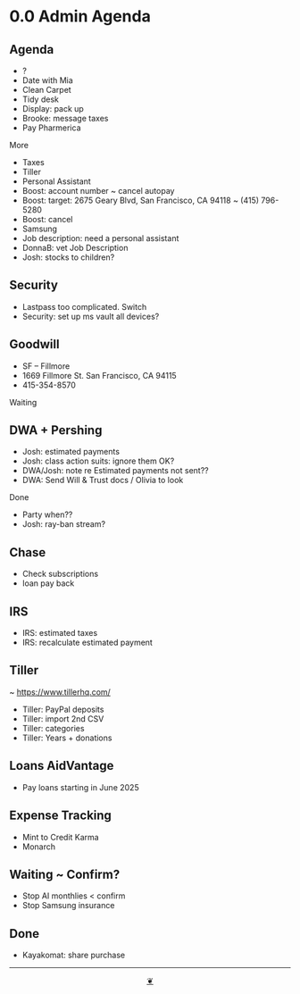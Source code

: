 # 0.0 Admin Agenda

## Agenda

* ?
* Date with Mia
* Clean Carpet
* Tidy desk
* Display: pack up
* Brooke: message taxes
* Pay Pharmerica


More

* Taxes
* Tiller
* Personal Assistant
* Boost: account number ~ cancel autopay
* Boost: target: 2675 Geary Blvd, San Francisco, CA 94118 ~ (415) 796-5280
* Boost: cancel
* Samsung
* Job description: need a personal assistant
* DonnaB: vet Job Description
* Josh: stocks to children?

## Security

* Lastpass too complicated. Switch
* Security: set up ms vault all devices?

## Goodwill

* SF – Fillmore
* 1669 Fillmore St. San Francisco, CA 94115
* 415-354-8570

Waiting

## DWA + Pershing

* Josh: estimated payments
* Josh: class action suits: ignore them OK?
* DWA/Josh: note re Estimated payments not sent??
* DWA: Send Will & Trust docs / Olivia to look

Done

* Party when??
* Josh: ray-ban stream?

## Chase

* Check subscriptions
* loan pay back

## IRS

* IRS: estimated taxes
* IRS: recalculate estimated payment

## Tiller

~ https://www.tillerhq.com/

* Tiller: PayPal deposits
* Tiller: import 2nd CSV
* Tiller: categories&nbsp;
* Tiller: Years + donations

## Loans AidVantage

* Pay loans starting in June 2025

## Expense Tracking

* Mint to Credit Karma
* Monarch

## Waiting ~ Confirm?

* Stop AI monthlies &lt; confirm
* Stop Samsung insurance

## Done

* Kayakomat: share purchase

***

<center title="Hello! Click me to go up to the top"><a class="aDingbat" href="javascript:window.scrollTo(0,0);">❦</a></center>
